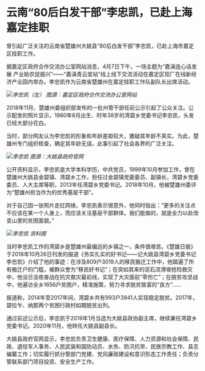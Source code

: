 # 云南“80后白发干部”李忠凯，已赴上海嘉定挂职

曾引起广泛关注的云南省楚雄州大姚县“80后白发干部”李忠凯，已赴上海市嘉定区挂职工作。

据嘉定区政府合作交流办公室网站消息，‍‍‍‍‍‍‍‍‍‍‍‍4月7日下午，一场主题为“嘉滇连心话发展
产业助农促振兴”——“嘉滇青云堂站”线上线下交流活动在嘉定区现厂在线新经济产业园内举办。李忠凯作为云南省楚雄州在嘉定挂职工作队副队长出席活动。

![](https://inews.gtimg.com/newsapp_bt/0/15782877614/1000)_李忠凯（左）
图源：嘉定区政府合作交流办公室网站_

2018年11月，楚雄州委组织部发布的一批州管干部任前公示引起了公众关注。公示配发的照片显示，1980年8月出生、时年38岁的湾碧乡党委书记李忠凯，头发已经大部分花白。

当时，部分网友认为李忠凯的形象和年龄差距较大，置疑其年龄不真实。为此，楚雄州专门组织核查，确定其年龄无误。此事引起了社会各界的广泛关注。‍‍‍‍

![](https://inews.gtimg.com/newsapp_bt/0/15782877616/1000)_李忠凯 图源：大姚县政府官网_

公开资料显示，李忠凯是大学本科学历，中共党员，1999年10月参加工作，曾在楚雄州大姚县金碧镇、湾碧乡工作，担任过金碧镇党委委员、副镇长，湾碧乡党委委员、人大主席等职，2013年任湾碧乡党委书记。2018年10月，他被楚雄州委评为“楚雄州担当作为的优秀基层干部”。

对于自己因一张照片走红网络，李忠凯表示很意外，他同时指出：“更多的关注点不应该在某一个人身上，而应该关注基层干部群体。我们能做的，就是全力以赴改变山里的贫困面貌。”

![](https://inews.gtimg.com/newsapp_bt/0/15782877644/1000)_李忠凯 资料图_

当时李忠凯工作的湾碧乡是楚雄州最偏远的乡镇之一，条件很艰苦。《楚雄日报》于2018年10月26日刊发的报道《务实扎实的好书记——记大姚县湾碧乡党委书记李忠凯》介绍了他的事迹：在涉及809户3019人的移民搬迁工作中，他踏遍了所有搬迁户的门槛，被群众誉为“移民好书记”；在突如其来的泥石流滑坡抢险救灾中，他没日没夜奋战在抗灾救灾最前线，实现了大灾面前“零伤亡”；在脱贫攻坚战中，他遍访全乡1656户贫困户，精准施策，努力寻求脱贫致富的“良方”……

报道称，2014年至2017年间，湾碧乡共有993户3941人实现稳定脱贫。2017年，碧拉乍、纳那两个贫困行政村如期脱贫出列。

通过前述公示后，李忠凯于2019年1月当选为大姚县政协副主席，继续兼任湾碧乡党委书记。2020年11月，他转任大姚县副县长。

大姚县政府官网显示，李忠凯负责卫生健康、医疗保障、人力资源和社会保障、民政、退役军人事务、人民武装和国防动员、水务、防汛抗旱、民族宗教工作、县志编纂工作；切实履行抓分管部门党建、党风廉政建设和意识形态工作责任；负责分管联系部门项目投资、安全生产工作。

